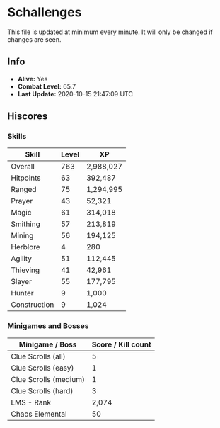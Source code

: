 # Schallenges

This file is updated at minimum every minute. It will only be changed if changes are seen.

## Info

 - **Alive:** Yes
 - **Combat Level:** 65.7
 - **Last Update:** 2020-10-15 21:47:09 UTC

## Hiscores

### Skills

| Skill | Level | XP |
|--|--|--|
| Overall | 763 | 2,988,027 |
| Hitpoints | 63 | 392,487 |
| Ranged | 75 | 1,294,995 |
| Prayer | 43 | 52,321 |
| Magic | 61 | 314,018 |
| Smithing | 57 | 213,819 |
| Mining | 56 | 194,125 |
| Herblore | 4 | 280 |
| Agility | 51 | 112,445 |
| Thieving | 41 | 42,961 |
| Slayer | 55 | 177,795 |
| Hunter | 9 | 1,000 |
| Construction | 9 | 1,024 |

### Minigames and Bosses

| Minigame / Boss | Score / Kill count |
|--|--|
| Clue Scrolls (all) | 5 |
| Clue Scrolls (easy) | 1 |
| Clue Scrolls (medium) | 1 |
| Clue Scrolls (hard) | 3 |
| LMS - Rank | 2,074 |
| Chaos Elemental | 50 |
